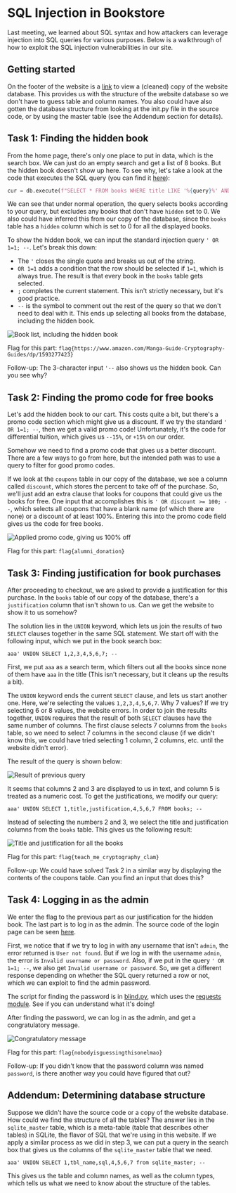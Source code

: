 # SQL Injection in Bookstore

Last meeting, we learned about SQL syntax and how attackers can leverage injection into SQL queries for various purposes. Below is a walkthrough of how to exploit the SQL injection vulnerabilities in our site.

## Getting started
On the footer of the website is a [link](https://sqliteonline.com/#urldb=https://books.umdctf.io/static/bookstore.db) to view a (cleaned) copy of the website database. This provides us with the structure of the website database so we don't have to guess table and column names. You also could have also gotten the database structure from looking at the init.py file in the source code, or by using the master table (see the Addendum section for details).

## Task 1: Finding the hidden book
From the home page, there's only one place to put in data, which is the search box. We can just do an empty search and get a list of 8 books. But the hidden book doesn't show up here. To see why, let's take a look at the code that executes the SQL query (you can find it [here](../app.py#L37)):
```python
cur = db.execute(f"SELECT * FROM books WHERE title LIKE '%{query}%' AND hidden = 0")
```
We can see that under normal operation, the query selects books according to your query, but excludes any books that don't have `hidden` set to 0. We also could have inferred this from our copy of the database, since the `books` table has a `hidden` column which is set to 0 for all the displayed books.

To show the hidden book, we can input the standard injection query `' OR 1=1; --`. Let's break this down:
- The `'` closes the single quote and breaks us out of the string.
- `OR 1=1` adds a condition that the row should be selected if `1=1`, which is always true. The result is that every book in the `books` table gets selected.
- `;` completes the current statement. This isn't strictly necessary, but it's good practice.
- `--` is the symbol to comment out the rest of the query so that we don't need to deal with it.
This ends up selecting all books from the database, including the hidden book.

![Book list, including the hidden book](part1-solved.png)

Flag for this part: `flag{https://www.amazon.com/Manga-Guide-Cryptography-Guides/dp/1593277423}`

Follow-up: The 3-character input `'--` also shows us the hidden book. Can you see why?

## Task 2: Finding the promo code for free books
Let's add the hidden book to our cart. This costs quite a bit, but there's a promo code section which might give us a discount. If we try the standard `' OR 1=1; --`, then we get a valid promo code! Unfortunately, it's the code for differential tuition, which gives us `--15%`, or `+15%` on our order.

Somehow we need to find a promo code that gives us a better discount. There are a few ways to go from here, but the intended path was to use a query to filter for good promo codes.

If we look at the `coupons` table in our copy of the database, we see a column called `discount`, which stores the percent to take off of the purchase. So, we'll just add an extra clause that looks for coupons that could give us the books for free. One input that accomplishes this is `' OR discount >= 100; --`, which selects all coupons that have a blank name (of which there are none) or a discount of at least 100%. Entering this into the promo code field gives us the code for free books.

![Applied promo code, giving us 100% off](part2-solved.png)

Flag for this part: `flag{alumni_donation}`

## Task 3: Finding justification for book purchases
After proceeding to checkout, we are asked to provide a justification for this purchase. In the `books` table of our copy of the database, there's a `justification` column that isn't shown to us. Can we get the website to show it to us somehow?

The solution lies in the `UNION` keyword, which lets us join the results of two `SELECT` clauses together in the same SQL statement. We start off with the following input, which we put in the book search box:
```
aaa' UNION SELECT 1,2,3,4,5,6,7; --
```
First, we put `aaa` as a search term, which filters out all the books since none of them have `aaa` in the title (This isn't necessary, but it cleans up the results a bit).

The `UNION` keyword ends the current `SELECT` clause, and lets us start another one. Here, we're selecting the values `1,2,3,4,5,6,7`. Why 7 values? If we try selecting 6 or 8 values, the website errors. In order to join the results together, `UNION` requires that the result of both `SELECT` clauses have the same number of columns. The first clause selects 7 columns from the `books` table, so we need to select 7 columns in the second clause (if we didn't know this, we could have tried selecting 1 column, 2 columns, etc. until the website didn't error).

The result of the query is shown below:

![Result of previous query](part3-intermediate.png)

It seems that columns 2 and 3 are displayed to us in text, and column 5 is treated as a numeric cost. To get the justifications, we modify our query:
```
aaa' UNION SELECT 1,title,justification,4,5,6,7 FROM books; --
```
Instead of selecting the numbers 2 and 3, we select the title and justification columns from the `books` table. This gives us the following result:

![Title and justification for all the books](part3-solved.png)

Flag for this part: `flag{teach_me_cryptography_clam}`

Follow-up: We could have solved Task 2 in a similar way by displaying the contents of the coupons table. Can you find an input that does this?

## Task 4: Logging in as the admin
We enter the flag to the previous part as our justification for the hidden book. The last part is to log in as the admin. The source code of the login page can be seen [here](../app.py#L153).

First, we notice that if we try to log in with any username that isn't `admin`, the error returned is `User not found`. But if we log in with the username `admin`, the error is `Invalid username or password`. Also, if we put in the query `' OR 1=1; --`, we also get `Invalid username or password`. So, we get a different response depending on whether the SQL query returned a row or not, which we can exploit to find the admin password.

The script for finding the password is in [blind.py](./blind.py), which uses the [requests module](https://pypi.org/project/requests/). See if you can understand what it's doing!

After finding the password, we can log in as the admin, and get a congratulatory message.

![Congratulatory message](part4-solved.png)

Flag for this part: `flag{nobodyisguessingthisonelmao}`

Follow-up: If you didn't know that the password column was named `password`, is there another way you could have figured that out?

## Addendum: Determining database structure
Suppose we didn't have the source code or a copy of the website database. How could we find the structure of all the tables? The answer lies in the `sqlite_master` table, which is a meta-table (table that describes other tables) in SQLite, the flavor of SQL that we're using in this website. If we apply a similar process as we did in step 3, we can put a query in the search box that gives us the columns of the `sqlite_master` table that we need.
```
aaa' UNION SELECT 1,tbl_name,sql,4,5,6,7 from sqlite_master; --
```
This gives us the table and column names, as well as the column types, which tells us what we need to know about the structure of the tables.
